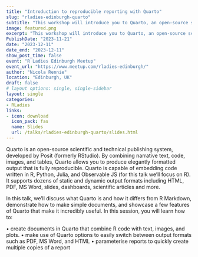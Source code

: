 ```yaml
---
title: "Introduction to reproducible reporting with Quarto"
slug: "rladies-edinburgh-quarto"
subtitle: "This workshop will introduce you to Quarto, an open-source scientific and technical publishing system that allows you to combine narrative text, code, images, and tables. We'll learn how to make different types of documents such as PDF, MS Word, and HTML, and how to parameterise reports and save ourselves time!"
image: featured.png
excerpt: "This workshop will introduce you to Quarto, an open-source scientific and technical publishing system that allows you to combine narrative text, code, images, and tables. We'll learn how to make different types of documents such as PDF, MS Word, and HTML, and how to parameterise reports and save ourselves time!"
PublishDate: "2023-11-21"
date: "2023-12-11"
date_end: "2023-12-11"
show_post_time: false
event: "R Ladies Edinburgh Meetup"
event_url: "https://www.meetup.com/rladies-edinburgh/"
author: "Nicola Rennie"
location: "Edinburgh, UK"
draft: false
# layout options: single, single-sidebar
layout: single
categories:
- RLadies
links:
- icon: download
  icon_pack: fas
  name: Slides
  url: /talks/rladies-edinburgh-quarto/slides.html
---
```


Quarto is an open-source scientific and technical publishing system, developed by Posit (formerly RStudio). By combining narrative text, code, images, and tables, Quarto allows you to produce elegantly formatted output that is fully reproducible. Quarto is capable of embedding code written in R, Python, Julia, and Observable JS (for this talk we’ll focus on R). It supports dozens of static and dynamic output formats including HTML, PDF, MS Word, slides, dashboards, scientific articles and more.

In this talk, we’ll discuss what Quarto is and how it differs from R Markdown, demonstrate how to make simple documents, and showcase a few features of Quarto that make it incredibly useful. In this session, you will learn how to:

•	create documents in Quarto that combine R code with text, images, and plots. 
•	make use of Quarto options to easily switch between output formats such as PDF, MS Word, and HTML
•	parameterise reports to quickly create multiple copies of a report

